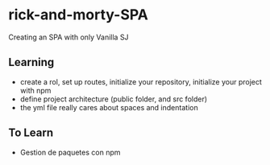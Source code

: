# rick-and-morty-SPA
Creating an SPA with only Vanilla SJ

## Learning
- create a rol, set up routes, initialize your repository, initialize your project with npm
- define project architecture (public folder, and src folder)
- the yml file really cares about spaces and indentation


## To Learn
- Gestion de paquetes con npm
